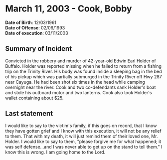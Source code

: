 # March 11, 2003 - Cook, Bobby

**Date of Birth**: 12/03/1961<br/>
**Date of Offense**: 02/06/1993<br/>
**Date of execution**: 03/11/2003<br/>

## Summary of Incident
Convicted in the robbery and murder of 42-year-old Edwin Earl Holder of Buffalo. Holder was reported missing when he failed to return from a fishing trip on the Trinity River. His body was found inside a sleeping bag in the bed of his pickup which was partially submurged in the Trinity River off Hwy 287 near Cayuga. He had been shot six times in the head while camping overnight near the river. Cook and two co-defendants sank Holder's boat and stole his outboard motor and two lanterns. Cook also took Holder's wallet containing about $25.

## Last statement
I would like to say to the victim's family, if this goes on record, that I know they have gotten grief and I know with this execution, it will not be any relief to them. That with my death, it will just remind them of their loved one, Mr. Holder. I would like to say to them, "please forgive me for what happened; it was self defense...and I was never able to get up on the stand to tell them." I know this is wrong. I am going home to the Lord.